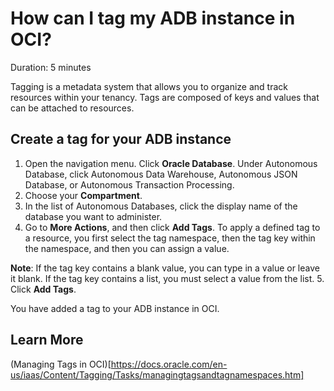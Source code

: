 # How can I tag my ADB instance in OCI?
Duration: 5 minutes

Tagging is a metadata system that allows you to organize and track resources within your tenancy. Tags are composed of keys and values that can be attached to resources.

## Create a tag for your ADB instance

1. Open the navigation menu. Click **Oracle Database**. Under Autonomous Database, click Autonomous Data Warehouse, Autonomous JSON Database, or Autonomous Transaction Processing.
2. Choose your **Compartment**.
3. In the list of Autonomous Databases, click the display name of the database you want to administer.
4. Go to **More Actions**, and then click **Add Tags**. To apply a defined tag to a resource, you first select the tag namespace, then the tag key within the namespace, and then you can assign a value.

**Note**:
If the tag key contains a blank value, you can type in a value or leave it blank. If the tag key contains a list, you must select a value from the list.
5. Click **Add Tags**.

You have added a tag to your ADB instance in OCI.

## Learn More
(Managing Tags in OCI)[https://docs.oracle.com/en-us/iaas/Content/Tagging/Tasks/managingtagsandtagnamespaces.htm]
